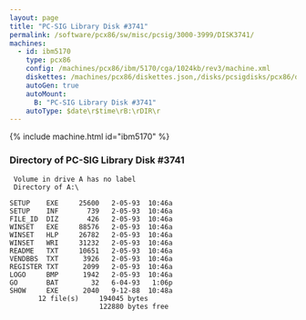 ```yaml
---
layout: page
title: "PC-SIG Library Disk #3741"
permalink: /software/pcx86/sw/misc/pcsig/3000-3999/DISK3741/
machines:
  - id: ibm5170
    type: pcx86
    config: /machines/pcx86/ibm/5170/cga/1024kb/rev3/machine.xml
    diskettes: /machines/pcx86/diskettes.json,/disks/pcsigdisks/pcx86/diskettes.json
    autoGen: true
    autoMount:
      B: "PC-SIG Library Disk #3741"
    autoType: $date\r$time\rB:\rDIR\r
---
```


{% include machine.html id="ibm5170" %}

### Directory of PC-SIG Library Disk #3741

     Volume in drive A has no label
     Directory of A:\

    SETUP    EXE     25600   2-05-93  10:46a
    SETUP    INF       739   2-05-93  10:46a
    FILE_ID  DIZ       426   2-05-93  10:46a
    WINSET   EXE     88576   2-05-93  10:46a
    WINSET   HLP     26782   2-05-93  10:46a
    WINSET   WRI     31232   2-05-93  10:46a
    README   TXT     10651   2-05-93  10:46a
    VENDBBS  TXT      3926   2-05-93  10:46a
    REGISTER TXT      2099   2-05-93  10:46a
    LOGO     BMP      1942   2-05-93  10:46a
    GO       BAT        32   6-04-93   1:06p
    SHOW     EXE      2040   9-12-88  10:48a
           12 file(s)     194045 bytes
                          122880 bytes free
